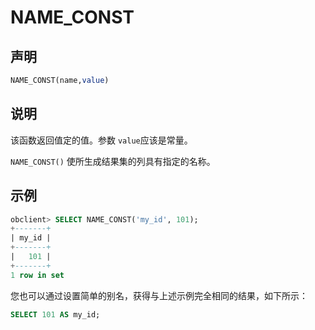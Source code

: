 # NAME_CONST

## 声明

```sql
NAME_CONST(name,value)
```

## 说明

该函数返回值定的值。参数 `value`应该是常量。

`NAME_CONST()` 使所生成结果集的列具有指定的名称。

## 示例

```sql
obclient> SELECT NAME_CONST('my_id', 101);
+-------+
| my_id |
+-------+
|   101 |
+-------+
1 row in set
```

您也可以通过设置简单的别名，获得与上述示例完全相同的结果，如下所示：

```sql
SELECT 101 AS my_id;
```
